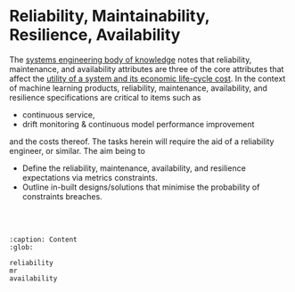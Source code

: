 <br>

# Reliability, Maintainability, Resilience, Availability

The [systems engineering body of knowledge](https://sebokwiki.org/wiki/Guide_to_the_Systems_Engineering_Body_of_Knowledge_(SEBoK)) notes that reliability, maintenance, and availability attributes are three of the core attributes that affect the [utility of a system and its economic life-cycle cost](https://sebokwiki.org/wiki/System_Reliability,_Availability,_and_Maintainability).  In the context of machine learning products, reliability, maintenance, availability, and resilience specifications are critical to items such as

<ul class="disc">
    <li class="disc">continuous service,</li>
    <li class="disc">drift monitoring & continuous model performance improvement</li>
</ul>

and the costs thereof.  The tasks herein will require the aid of a reliability engineer, or similar.  The aim being to

<ul class="disc">
    <li class="disc">Define the reliability, maintenance, availability, and resilience expectations via metrics constraints.</li>
    <li class="disc">Outline in-built designs/solutions that minimise the probability of constraints breaches.</li>
</ul>

<br>
<br>

```{toctree}
:caption: Content
:glob:

reliability
mr
availability
```

<br>
<br>

<br>
<br>

<br>
<br>

<br>
<br>


[^utility]: [A definition of utility](https://www.oed.com/search/dictionary/?scope=Entries&q=utility)
